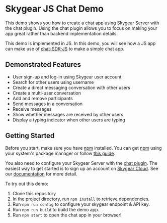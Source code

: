 # Skygear JS Chat Demo

This demo shows you how to create a chat app using Skygear Server with the chat
plugin. Using the chat plugin allows you to focus on making your app great
rather than backend implementation details.

This demo is implemented in JS. In this demo, you will see how a JS
app can make use of [chat-SDK-JS][] to make a simple chat app.

## Demonstrated Features

* User sign-up and log-in using Skygear user account
* Search for other users using username
* Create a direct messaging conversation with other users
* Create a multi-user conversation
* Add and remove participants
* Send messages in a conversation
* Receive messages
* Show whether messages are received by other users
* Display a typing indicator when other users are typing

## Getting Started

Before you start, make sure you have [npm][] installed. You can get
[npm][] using your system's package manager or follow [this guide][npm install].

You also need to configure your Skygear Server with the [chat plugin][].
The easiest way to get started is to sign up an account on
[Skygear Cloud][skygear cloud]. See our [documentation][skygear doc]
for more detail.

To try out this demo:

1. Clone this repository
2. In the project directory, run `npm install` to retrieve dependencies.
3. Run `npm run config` to configure your skygear endpoint & API key.
4. Run `npm run build` to build the demo app.
5. Run `npm start` to open the chat app in your browser!


[chat-SDK-JS]: https://github.com/SkygearIO/chat-SDK-JS
[npm]: https://www.npmjs.com/
[npm install]: https://docs.npmjs.com/getting-started/installing-node
[chat plugin]: https://github.com/SkygearIO/chat/
[Skygear Cloud]: https://portal.skygear.io/
[skygear doc]: https://docs.skygear.io/
